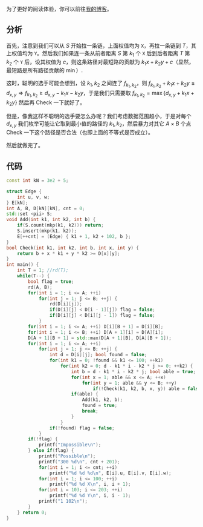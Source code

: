 为了更好的阅读体验，你可以前往[我的博客](http://zhylj.cc/index.php/archives/13/)。

## 分析

首先，注意到我们可以从 $S$ 开始拉一条链，上面权值均为 ``X``，再拉一条链到 $T$，其上权值均为 ``Y``。然后我们如果连一条从前者距离 $S$ 第 $k_1$ 个 ``X`` 后到后者距离 $T$ 第 $k_2$ 个 ``Y`` 后，设其权值为 $c$，则这条路径对最短路的贡献为 $k_1x+k_2y+c$（显然，最短路是所有路径贡献的 $\min$）.

这时，聪明的选手可能会想到，设 $k_1,k_2$ 之间连了 $f_{k_1,k_2}$，则 $f_{k_1,k_2} + k_1x+k_2y \ge d_{x,y} \Rightarrow f_{k_1,k_2} \ge d_{x,y} - k_1x - k_2y$，于是我们只需要取 $f_{k_1,k_2} = \max \{d_{x,y} + k_1x + k_2y\}$ 然后再 Check 一下就好了。

但是，像我这样不聪明的选手要怎么办呢？我们考虑数据范围超小，于是对每个 $d_{x,y}$ 我们枚举可能让它取到最小值的路径的 $k_1,k_2$，然后暴力对其它 $A\times B$ 个点 Check 一下这个路径是否合法（也即上面的不等式是否成立）。

然后就做完了。

## 代码

```cpp
const int kN = 3e2 + 5;

struct Edge {
	int u, v, w;
} E[kN];
int A, B, D[kN][kN], cnt = 0;
std::set <pii> S;
void Add(int k1, int k2, int b) {
	if(S.count(mkp(k1, k2))) return;
	S.insert(mkp(k1, k2));
	E[++cnt] = (Edge) { k1 + 1, k2 + 102, b };
}
bool Check(int k1, int k2, int b, int x, int y) {
	return b + x * k1 + y * k2 >= D[x][y];
}
int main() { 
	int T = 1; //rd(T);
	while(T--) {
		bool flag = true;
		rd(A, B);
		for(int i = 1; i <= A; ++i)
			for(int j = 1; j <= B; ++j) {
				rd(D[i][j]);
				if(D[i][j] < D[i - 1][j]) flag = false;
				if(D[i][j] < D[i][j - 1]) flag = false;
			}
		for(int i = 1; i <= A; ++i) D[i][B + 1] = D[i][B];
		for(int i = 1; i <= B; ++i) D[A + 1][i] = D[A][i];
		D[A + 1][B + 1] = std::max(D[A + 1][B], D[A][B + 1]);
		for(int i = 1; i <= A; ++i)
			for(int j = 1; j <= B; ++j) {
				int d = D[i][j]; bool found = false;
				for(int k1 = 0; !found && k1 <= 100; ++k1)
					for(int k2 = 0; d - k1 * i - k2 * j >= 0; ++k2) {
						int b = d - k1 * i - k2 * j; bool able = true;
						for(int x = 1; able && x <= A; ++x)
							for(int y = 1; able && y <= B; ++y)
								if(!Check(k1, k2, b, x, y)) able = false;
						if(able) {
							Add(k1, k2, b);
							found = true;
							break;
						}
					}
				if(!found) flag = false;
			}
		if(!flag) {
			printf("Impossible\n");
		} else if(flag) {
			printf("Possible\n");
			printf("300 %d\n", cnt + 201);
			for(int i = 1; i <= cnt; ++i)
				printf("%d %d %d\n", E[i].u, E[i].v, E[i].w);
			for(int i = 1; i <= 100; ++i)
				printf("%d %d X\n", i, i + 1);
			for(int i = 103; i <= 203; ++i)
				printf("%d %d Y\n", i, i - 1);
			printf("1 102\n");
		}
	} return 0;
}
```